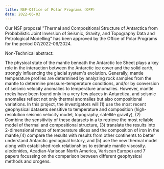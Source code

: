 ```yaml
---
title: NSF-Office of Polar Programs (OPP) 
date: 2022-06-03
---
```


Our NSF proposal "Thermal and Compositional Structure of Antarctica from Probabilistic Joint Inversion of Seismic, Gravity, and Topography Data and Petrological Modelling" has been approved by the Office of Polar Programs for the period 07/2022-06/2024.

Non-Technical abstract:

The physical state of the mantle beneath the Antarctic Ice Sheet plays a key role in the interaction between the Antarctic ice cover and the solid earth, strongly influencing the glacial system's evolution. Generally, mantle temperature profiles are determined by analyzing rock samples from the mantle to determine pressure-temperature conditions, and/or by conversion of seismic velocity anomalies to temperature anomalies. However, mantle rocks have been found only in a very few places in Antarctica, and seismic anomalies reflect not only thermal anomalies but also compositional variations. In this project, the investigators will (1) use the most recent geophysical datasets sensitive to temperature and composition (high-resolution seismic velocity model, topography, satellite gravity), (2) Combine the sensitivity of these datasets in a to retrieve the most reliable model of thermal and compositional structure, (3) translate the results into 2-dimensional maps of temperature slices and the composition of iron in the mantle,(4) compare the results with results from other continents to better understand Antarctic geological history, and (5) use the new thermal model along with established rock relationships to estimate mantle viscosity. aledonides, Acadian-Variscan North America, Variscan Europe) and 7 papers focussing on the comparison between different geophysical methods and orogens.

 
